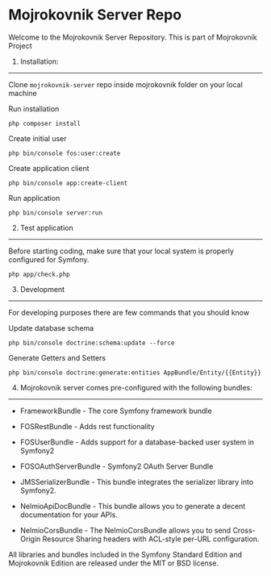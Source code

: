 Mojrokovnik Server Repo
========================

Welcome to the Mojrokovnik Server Repository. This is part of Mojrokovnik Project

1) Installation:
----------------------------------

Clone `mojrokovnik-server` repo inside mojrokovnik folder on your local machine

Run installation

    php composer install

Create initial user

    php bin/console fos:user:create

Create application client

    php bin/console app:create-client

Run application

    php bin/console server:run


2) Test application
----------------------------------

Before starting coding, make sure that your local system is properly configured for Symfony.
  
    php app/check.php

3) Development
----------------------------------

For developing purposes there are few commands that you should know

Update database schema 

    php bin/console doctrine:schema:update --force

Generate Getters and Setters

    php bin/console doctrine:generate:entities AppBundle/Entity/{{Entity}}


4) Mojrokovnik server comes pre-configured with the following bundles:
----------------------------------

  * FrameworkBundle - The core Symfony framework bundle

  * FOSRestBundle - Adds rest functionality

  * FOSUserBundle - Adds support for a database-backed user system in Symfony2

  * FOSOAuthServerBundle - Symfony2 OAuth Server Bundle

  * JMSSerializerBundle - This bundle integrates the serializer library into Symfony2.

  * NelmioApiDocBundle - This bundle allows you to generate a decent documentation for your APIs.

  * NelmioCorsBundle - The NelmioCorsBundle allows you to send Cross-Origin Resource Sharing headers with ACL-style per-URL configuration.

All libraries and bundles included in the Symfony Standard Edition and Mojrokovnik Edition are
released under the MIT or BSD license.